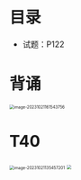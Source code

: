 # 目录

* 试题：P122



# 背诵

<img src="https://cvp.oss-cn-shanghai.aliyuncs.com/picgo/202310211615914.png" alt="image-20231021161543756" style="zoom:50%;" />



# T40

<img src="https://cvp.oss-cn-shanghai.aliyuncs.com/picgo/202310211354279.png" alt="image-20231021135457201" style="zoom:50%;" />

<img src="https://cvp.oss-cn-shanghai.aliyuncs.com/picgo/202310211616501.png" style="zoom:50%;" />
